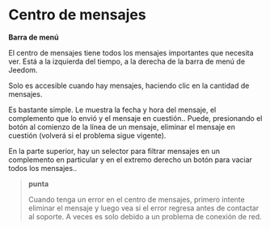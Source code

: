 # Centro de mensajes
**Barra de menú**

El centro de mensajes tiene todos los mensajes importantes que necesita ver. Está a la izquierda del tiempo, a la derecha de la barra de menú de Jeedom.

Solo es accesible cuando hay mensajes, haciendo clic en la cantidad de mensajes.

Es bastante simple. Le muestra la fecha y hora del mensaje, el complemento que lo envió y el mensaje en cuestión.. Puede, presionando el botón al comienzo de la línea de un mensaje, eliminar el mensaje en cuestión (volverá si el problema sigue vigente).

En la parte superior, hay un selector para filtrar mensajes en un complemento en particular y en el extremo derecho un botón para vaciar todos los mensajes..

> **punta**
>
> Cuando tenga un error en el centro de mensajes, primero intente eliminar el mensaje y luego vea si el error regresa antes de contactar al soporte. A veces es solo debido a un problema de conexión de red.
